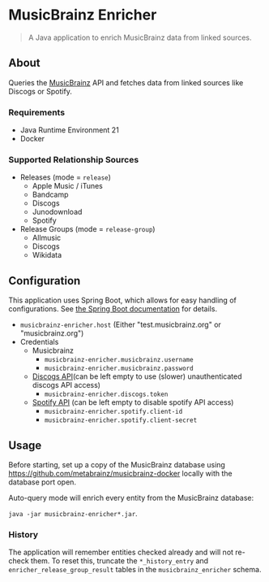 # MusicBrainz Enricher

> A Java application to enrich MusicBrainz data from linked sources.

## About

Queries the [MusicBrainz](https://musicbrainz.org/) API and fetches data from linked sources like Discogs or Spotify.

### Requirements

- Java Runtime Environment 21
- Docker

### Supported Relationship Sources

- Releases (mode = `release`)
	- Apple Music / iTunes
	- Bandcamp
	- Discogs
	- Junodownload
	- Spotify
- Release Groups (mode = `release-group`)
	- Allmusic
	- Discogs
	- Wikidata

## Configuration

This application uses Spring Boot, which allows for easy handling of configurations.
See [the Spring Boot documentation](https://docs.spring.io/spring-boot/docs/current/reference/html/howto.html#howto.properties-and-configuration.external-properties-location)
for details.

- `musicbrainz-enricher.host` (Either "test.musicbrainz.org" or "musicbrainz.org")
- Credentials
	- Musicbrainz
		- `musicbrainz-enricher.musicbrainz.username`
		- `musicbrainz-enricher.musicbrainz.password`
	- [Discogs API](https://www.discogs.com/developers/)(can be left empty to use (slower) unauthenticated discogs API
	  access)
		- `musicbrainz-enricher.discogs.token`
	- [Spotify API](https://developer.spotify.com/documentation/web-api) (can be left empty to disable spotify API
	  access)
		- `musicbrainz-enricher.spotify.client-id`
		- `musicbrainz-enricher.spotify.client-secret`

## Usage

Before starting, set up a copy of the MusicBrainz database using <https://github.com/metabrainz/musicbrainz-docker>
locally with the database port open.

Auto-query mode will enrich every entity from the MusicBrainz database:

`java -jar musicbrainz-enricher*.jar`.

### History

The application will remember entities checked already and will not re-check them. To reset this, truncate the
`*_history_entry` and `enricher_release_group_result` tables in the `musicbrainz_enricher` schema.
